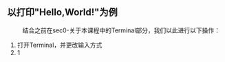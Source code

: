 ## 以打印"Hello,World!"为例

&nbsp;&nbsp;&nbsp;&nbsp;&nbsp;&nbsp;&nbsp;&nbsp;
结合之前在sec0-关于本课程中的Terminal部分，我们以此进行以下操作：
1. 打开Terminal，并更改输入方式
2. 1



